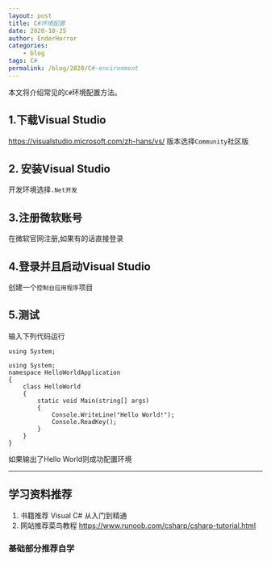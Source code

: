 ```yaml
---
layout: post
title: C#环境配置
date: 2020-10-25
author: EnderHorror
categories:
    - blog
tags: C# 
permalink: /blog/2020/C#-environment
---
```


本文将介绍常见的`C#`环境配置方法。  

<!--more-->

## 1.下载Visual Studio
https://visualstudio.microsoft.com/zh-hans/vs/
版本选择`Community`社区版

## 2. 安装Visual Studio
开发环境选择`.Net开发`

## 3.注册微软账号
在微软官网注册,如果有的话直接登录

## 4.登录并且启动Visual Studio
创建一个`控制台应用程序`项目

## 5.测试
输入下列代码运行
```
using System;

using System;
namespace HelloWorldApplication
{
    class HelloWorld
    {
        static void Main(string[] args)
        {
            Console.WriteLine("Hello World!");
            Console.ReadKey();
        }
    }
}
```
如果输出了Hello World则成功配置环境

----
## 学习资料推荐
1. 书籍推荐 Visual C# 从入门到精通
2. 网站推荐菜鸟教程
https://www.runoob.com/csharp/csharp-tutorial.html

### 基础部分推荐自学
